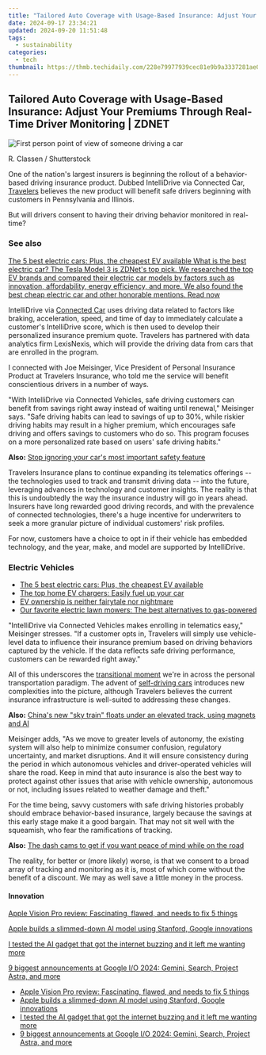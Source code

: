 ```yaml
---
title: "Tailored Auto Coverage with Usage-Based Insurance: Adjust Your Premiums Through Real-Time Driver Monitoring | ZDNET"
date: 2024-09-17 23:34:21
updated: 2024-09-20 11:51:48
tags:
  - sustainability
categories:
  - tech
thumbnail: https://thmb.techidaily.com/228e79977939cec81e9b9a3337281ae057b8c153534fece429948183b0ad342f.png
---
```


## Tailored Auto Coverage with Usage-Based Insurance: Adjust Your Premiums Through Real-Time Driver Monitoring | ZDNET

![First person point of view of someone driving a car](https://www.zdnet.com/a/img/resize/e5ddcb6e6f3b8e25903c1abe77f5d695d36b501e/2021/10/19/5d5d5900-4f90-4e8b-9d17-7e3ac9f88307/first-person-point-of-view-car.jpg?auto=webp&width=1280)

R. Classen / Shutterstock

One of the nation's largest insurers is beginning the rollout of a behavior-based driving insurance product. Dubbed IntelliDrive via Connected Car, [Travelers](https://www.travelers.com/) believes the new product will benefit safe drivers beginning with customers in Pennsylvania and Illinois.

But will drivers consent to having their driving behavior monitored in real-time?

### See also

[The 5 best electric cars: Plus, the cheapest EV available What is the best electric car? The Tesla Model 3 is ZDNet's top pick. We researched the top EV brands and compared their electric car models by factors such as innovation, affordability, energy efficiency, and more. We also found the best cheap electric car and other honorable mentions.  Read now](https://www.zdnet.com/article/best-electric-car/)

IntelliDrive via [Connected Car](https://www.zdnet.com/article/the-car-of-the-future-is-connected-autonomous-shared-and-electric/) uses driving data related to factors like braking, acceleration, speed, and time of day to immediately calculate a customer's IntelliDrive score, which is then used to develop their personalized insurance premium quote. Travelers has partnered with data analytics firm LexisNexis, which will provide the driving data from cars that are enrolled in the program. 

I connected with Joe Meisinger, Vice President of Personal Insurance Product at Travelers Insurance, who told me the service will benefit conscientious drivers in a number of ways.

"With IntelliDrive via Connected Vehicles, safe driving customers can benefit from savings right away instead of waiting until renewal," Meisinger says. "Safe driving habits can lead to savings of up to 30%, while riskier driving habits may result in a higher premium, which encourages safe driving and offers savings to customers who do so. This program focuses on a more personalized rate based on users' safe driving habits."

**Also:** [Stop ignoring your car's most important safety feature](https://www.zdnet.com/article/stop-ignoring-your-cars-most-important-safety-feature/) 

Travelers Insurance plans to continue expanding its telematics offerings -- the technologies used to track and transmit driving data -- into the future, leveraging advances in technology and customer insights. The reality is that this is undoubtedly the way the insurance industry will go in years ahead. Insurers have long rewarded good driving records, and with the prevalence of connected technologies, there's a huge incentive for underwriters to seek a more granular picture of individual customers' risk profiles.

For now, customers have a choice to opt in if their vehicle has embedded technology, and the year, make, and model are supported by IntelliDrive.

### Electric Vehicles

* [The 5 best electric cars: Plus, the cheapest EV available](https://www.zdnet.com/article/best-electric-car/)
* [The top home EV chargers: Easily fuel up your car](https://www.zdnet.com/article/best-home-ev-charger/)
* [EV ownership is neither fairytale nor nightmare](https://www.zdnet.com/article/ev-ownership-is-neither-fairytale-nor-nightmare/)
* [Our favorite electric lawn mowers: The best alternatives to gas-powered](https://www.zdnet.com/article/best-electric-mower/)

"IntelliDrive via Connected Vehicles makes enrolling in telematics easy," Meisinger stresses. "If a customer opts in, Travelers will simply use vehicle-level data to influence their insurance premium based on driving behaviors captured by the vehicle. If the data reflects safe driving performance, customers can be rewarded right away." 

All of this underscores the [transitional moment](https://www.zdnet.com/article/the-automotive-industry-industry-is-accelerating-digital-transformation/) we're in across the personal transportation paradigm. The advent of [self-driving cars](https://www.zdnet.com/article/elon-musk-says-that-the-self-driving-tesla-could-be-ready-by-the-end-of-the-year/) introduces new complexities into the picture, although Travelers believes the current insurance infrastructure is well-suited to addressing these changes.

**Also:** [China's new "sky train" floats under an elevated track, using magnets and AI](https://www.zdnet.com/article/chinas-new-sky-train-floats-under-its-track-using-magnets-and-ai/) 

Meisinger adds, "As we move to greater levels of autonomy, the existing system will also help to minimize consumer confusion, regulatory uncertainty, and market disruptions. And it will ensure consistency during the period in which autonomous vehicles and driver-operated vehicles will share the road. Keep in mind that auto insurance is also the best way to protect against other issues that arise with vehicle ownership, autonomous or not, including issues related to weather damage and theft."

For the time being, savvy customers with safe driving histories probably should embrace behavior-based insurance, largely because the savings at this early stage make it a good bargain. That may not sit well with the squeamish, who fear the ramifications of tracking. 

**Also:** [The dash cams to get if you want peace of mind while on the road](https://www.zdnet.com/article/best-dash-cam/)

The reality, for better or (more likely) worse, is that we consent to a broad array of tracking and monitoring as it is, most of which come without the benefit of a discount. We may as well save a little money in the process.

#### Innovation

[Apple Vision Pro review: Fascinating, flawed, and needs to fix 5 things](https://www.zdnet.com/article/apple-vision-pro-review/ "Apple Vision Pro review: Fascinating, flawed, and needs to fix 5 things")

[Apple builds a slimmed-down AI model using Stanford, Google innovations](https://www.zdnet.com/article/apple-builds-a-slimmed-down-ai-model-using-stanford-google-innovations/ "Apple builds a slimmed-down AI model using Stanford, Google innovations")

[I tested the AI gadget that got the internet buzzing and it left me wanting more](https://www.zdnet.com/article/i-tested-the-ai-gadget-that-got-the-internet-buzzing-and-it-left-me-wanting-more/ "I tested the AI gadget that got the internet buzzing and it left me wanting more")

[9 biggest announcements at Google I/O 2024: Gemini, Search, Project Astra, and more](https://www.zdnet.com/article/is-openai-sweating-9-google-features-announced-for-gemini-search-android-and-more/ "9 biggest announcements at Google I/O 2024: Gemini, Search, Project Astra, and more")

* [Apple Vision Pro review: Fascinating, flawed, and needs to fix 5 things](https://www.zdnet.com/article/apple-vision-pro-review/ "Apple Vision Pro review: Fascinating, flawed, and needs to fix 5 things")
* [Apple builds a slimmed-down AI model using Stanford, Google innovations](https://www.zdnet.com/article/apple-builds-a-slimmed-down-ai-model-using-stanford-google-innovations/ "Apple builds a slimmed-down AI model using Stanford, Google innovations")
* [I tested the AI gadget that got the internet buzzing and it left me wanting more](https://www.zdnet.com/article/i-tested-the-ai-gadget-that-got-the-internet-buzzing-and-it-left-me-wanting-more/ "I tested the AI gadget that got the internet buzzing and it left me wanting more")
* [9 biggest announcements at Google I/O 2024: Gemini, Search, Project Astra, and more](https://www.zdnet.com/article/is-openai-sweating-9-google-features-announced-for-gemini-search-android-and-more/ "9 biggest announcements at Google I/O 2024: Gemini, Search, Project Astra, and more")

<ins class="adsbygoogle"
     style="display:block"
     data-ad-format="autorelaxed"
     data-ad-client="ca-pub-7571918770474297"
     data-ad-slot="1223367746"></ins>



<ins class="adsbygoogle"
     style="display:block"
     data-ad-client="ca-pub-7571918770474297"
     data-ad-slot="8358498916"
     data-ad-format="auto"
     data-full-width-responsive="true"></ins>
